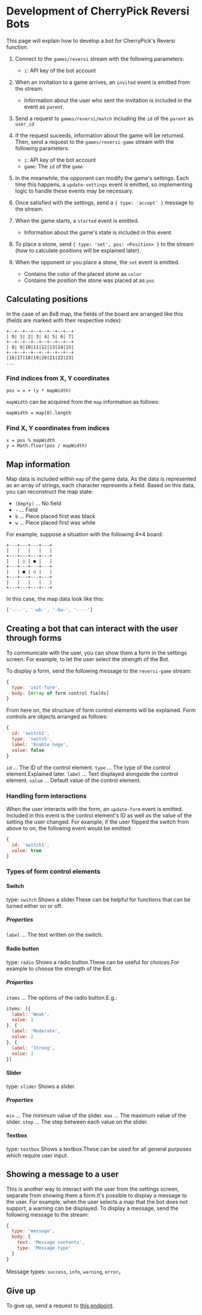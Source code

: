 # Development of CherryPick Reversi Bots
This page will explain how to develop a bot for CherryPick's Reversi function.

1. Connect to the `games/reversi` stream with the following parameters:
    * `i`: API key of the bot account

2. When an invitation to a game arrives, an `invited` event is emitted from the stream.
    * Information about the user who sent the invitation is included in the event as `parent`.

3. Send a request to `games/reversi/match` including the `id` of the `parent` as `user_id`

4. If the request suceeds, information about the game will be returned. Then, send a request to the `games/reversi-game` stream with the following parameters:
    * `i`: API key of the bot account
    * `game`: The `id` of the `game`

5. In the meanwhile, the opponent can modify the game's settings. Each time this happens, a `update-settings` event is emitted, so implementing logic to handle these events may be necessary.

6. Once satisfied with the settings, send a `{ type: 'accept' }` message to the stream.

7. When the game starts, a `started` event is emitted.
    * Information about the game's state is included in this event

8. To place a stone, send `{ type: 'set', pos: <Position> }` to the stream (how to calculate positions will be explained later).

9. When the opponent or you place a stone, the `set` event is emitted.
    * Contains the color of the placed stone as `color`
    * Contains the position the stone was placed at as `pos`

## Calculating positions
In the case of an 8x8 map, the fields of the board are arranged like this (fields are marked with their respective index):
```
+--+--+--+--+--+--+--+--+
| 0| 1| 2| 3| 4| 5| 6| 7|
+--+--+--+--+--+--+--+--+
| 8| 9|10|11|12|13|14|15|
+--+--+--+--+--+--+--+--+
|16|17|18|19|20|21|22|23|
...
```

### Find indices from X, Y coordinates
```
pos = x + (y * mapWidth)
```
`mapWidth` can be acquired from the `map` information as follows:
```
mapWidth = map[0].length
```

### Find X, Y coordinates from indices
```
x = pos % mapWidth
y = Math.floor(pos / mapWidth)
```

## Map information
Map data is included within `map` of the game data. As the data is represented as an array of strings, each character represents a field. Based on this data, you can reconstruct the map state:
* `(Empty)` ... No field
* `-` ... Field
* `b` ... Piece placed first was black
* `w` ... Piece placed first was white

For example, suppose a situation with the following 4*4 board:
```text
+---+---+---+---+
|   |   |   |   |
+---+---+---+---+
|   | ○ | ● |   |
+---+---+---+---+
|   | ● | ○ |   |
+---+---+---+---+
|   |   |   |   |
+---+---+---+---+
```

In this case, the map data look like this:
```javascript
['----', '-wb-', '-bw-', '----']
```

## Creating a bot that can interact with the user through forms
To communicate with the user, you can show them a form in the settings screen. For example, to let the user select the strength of the Bot.

To display a form, send the following message to the `reversi-game` stream:
```javascript
{
  type: 'init-form',
  body: [Array of form control fields]
}
```

From here on, the structure of form control elements will be explained. Form controls are objects arranged as follows:
```javascript
{
  id: 'switch1',
  type: 'switch',
  label: 'Enable hoge',
  value: false
}
```
`id` ... The ID of the control element. `type` ... The type of the control element.Explained later. `label` ... Text displayed alongside the control element. `value` ... Default value of the control element.

### Handling form interactions
When the user interacts with the form, an `update-form` event is emitted. Included in this event is the control element's ID as well as the value of the setting the user changed. For example, if the user flipped the switch from above to on, the following event would be emitted:
```javascript
{
  id: 'switch1',
  value: true
}
```

### Types of form control elements
#### Switch
type: `switch` Shows a slider.These can be helpful for functions that can be turned either on or off.

##### Properties
`label` ... The text written on the switch.

#### Radio button
type: `radio` Shows a radio button.These can be useful for choices.For example to choose the strength of the Bot.

##### Properties
`items` ... The options of the radio button.E.g.:
```javascript
items: [{
  label: 'Weak',
  value: 1
}, {
  label: 'Moderate',
  value: 2
}, {
  label: 'Strong',
  value: 3
}]
```

#### Slider
type: `slider` Shows a slider.

##### Properties
`min` ... The minimum value of the slider. `max` ... The maximum value of the slider. `step` ... The step between each value on the slider.

#### Textbox
type: `textbox` Shows a textbox.These can be used for all general purposes which require user input.

## Showing a message to a user
This is another way to interact with the user from the settings screen, separate from showing them a form.It's possible to display a message to the user. For example, when the user selects a map that the bot does not support, a warning can be displayed. To display a message, send the following message to the stream:
```javascript
{
  type: 'message',
  body: {
    text: 'Message contents',
    type: 'Message type'
  }
}
```
Message types: `success`, `info`, `warning`, `error`。

## Give up
To give up, send a request to <a href="./api/endpoints/games/reversi/games/surrender">this endpoint</a>.

